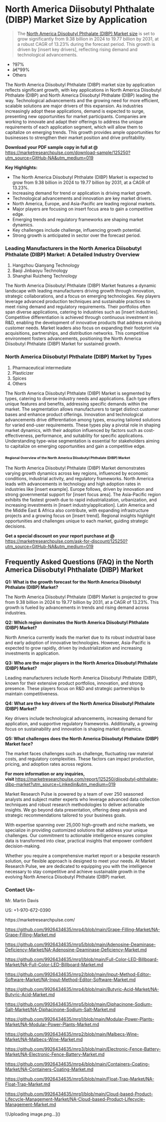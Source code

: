 <h1>North America Diisobutyl Phthalate (DIBP) Market&nbsp;Size by Application</h1><blockquote><p>The <a href="https://marketresearchpulse.com/download-sample/125250?utm_source=GitHub-NA&amp;utm_medium=019">North America Diisobutyl Phthalate (DIBP) Market size</a> is set to grow significantly from 9.38 billion in 2024 to 19.77 billion by 2031, at a robust CAGR of 13.23% during the forecast period. This growth is driven by [insert key drivers], reflecting rising demand and technological advancements.</p></blockquote><ul><li>?97%<li> â€°99%<li> Others</li></ul><p>The North America Diisobutyl Phthalate (DIBP) market size by application reflects significant growth, with key applications in North America Diisobutyl Phthalate (DIBP) and North America Diisobutyl Phthalate (DIBP) leading the way. Technological advancements and the growing need for more efficient, scalable solutions are major drivers of this expansion. As industries increasingly adopt these applications, demand is expected to surge, presenting new opportunities for market participants. Companies are working to innovate and adapt their offerings to address the unique requirements of each application segment, which will allow them to capitalize on emerging trends. This growth provides ample opportunities for businesses to strengthen their market position and drive profitability.</p><p><strong>Download your PDF sample copy in full at @ </strong><a href="https://marketresearchpulse.com/download-sample/125250?utm_source=GitHub-NA&amp;utm_medium=019">https://marketresearchpulse.com/download-sample/125250?utm_source=GitHub-NA&amp;utm_medium=019</a></p><p><strong>Key Highlights: </strong></p><ul><li>The North America Diisobutyl Phthalate (DIBP) Market is expected to grow from 9.38 billion in 2024 to 19.77 billion by 2031, at a CAGR of 13.23%.</li><li>Increasing demand for trend or application is driving market growth.</li><li>Technological advancements and innovation are key market drivers.</li><li>North America, Europe, and Asia-Pacific are leading regional markets.</li><li>Major players are focusing on insert focus area to gain a competitive edge.</li><li>Emerging trends and regulatory frameworks are shaping market dynamics.</li><li>Key challenges include challenge, influencing growth potential.</li><li>Strong growth is anticipated in sector over the forecast period.</li></ul><h3>Leading Manufacturers in the North America Diisobutyl Phthalate (DIBP) Market: A Detailed Industry Overview</h3><ol><li>Hangzhou Qianyang Technology</li><li>Baoji Jinbaoyu Technology</li><li>Shanghai Ruizheng Technology</li></ol><div class="flex max-w-full flex-col flex-grow"><div class="min-h-8 text-message flex w-full flex-col items-end gap-2 whitespace-normal break-words [.text-message+&amp;]:mt-5" dir="auto" data-message-author-role="assistant" data-message-id="fd8432e4-4910-450d-b182-61b7bfb0a01f" data-message-model-slug="gpt-4o"><div class="flex w-full flex-col gap-1 empty:hidden first:pt-[3px]"><div class="markdown prose w-full break-words dark:prose-invert light"><p>The North America Diisobutyl Phthalate (DIBP) Market features a dynamic landscape with leading manufacturers driving growth through innovation, strategic collaborations, and a focus on emerging technologies. Key players leverage advanced production techniques and sustainable practices to meet rising demand and regulatory requirements. Their portfolios often span diverse applications, catering to industries such as [insert industries]. Competitive differentiation is achieved through continuous investment in R&amp;D, enabling the development of innovative products that address evolving customer needs. Market leaders also focus on expanding their footprint via acquisitions, partnerships, and distribution networks. This competitive environment fosters advancements, positioning the North America Diisobutyl Phthalate (DIBP) Market for sustained growth.</p></div></div></div></div><h3>North America Diisobutyl Phthalate (DIBP) Market by Types</h3><ol><li>Pharmaceutical intermediate<li> Plasticizer<li> Spices<li> Others</li></ol><div class="flex max-w-full flex-col flex-grow"><div class="min-h-8 text-message flex w-full flex-col items-end gap-2 whitespace-normal break-words [.text-message+&amp;]:mt-5" dir="auto" data-message-author-role="assistant" data-message-id="084470be-0bb7-4664-bddf-5156b4f41249" data-message-model-slug="gpt-4o-mini"><div class="flex w-full flex-col gap-1 empty:hidden first:pt-[3px]"><div class="markdown prose w-full break-words dark:prose-invert light"><p>The North America Diisobutyl Phthalate (DIBP) Market is segmented by types, catering to diverse industry needs and applications. Each type offers unique features and benefits, addressing specific demands within the market. The segmentation allows manufacturers to target distinct customer bases and enhance product offerings. Innovation and technological advancements drive differentiation among types, ensuring tailored solutions for varied end-user requirements. These types play a pivotal role in shaping market dynamics, with their adoption influenced by factors such as cost-effectiveness, performance, and suitability for specific applications. Understanding type-wise segmentation is essential for stakeholders aiming to capitalize on emerging opportunities and gain a competitive edge.</p></div></div></div></div><h3><span style="font-size: 11px;">Regional Overview of the North America Diisobutyl Phthalate (DIBP) Market</span></h3><div class="flex max-w-full flex-col flex-grow"><div class="min-h-8 text-message flex w-full flex-col items-end gap-2 whitespace-normal break-words [.text-message+&amp;]:mt-5" dir="auto" data-message-author-role="assistant" data-message-id="e9038762-ce64-4e30-91c9-9bd413514231" data-message-model-slug="gpt-4o-mini"><div class="flex w-full flex-col gap-1 empty:hidden first:pt-[3px]"><div class="markdown prose w-full break-words dark:prose-invert light"><p>The North America Diisobutyl Phthalate (DIBP) Market demonstrates varying growth dynamics across key regions, influenced by economic conditions, industrial activity, and regulatory frameworks. North America leads with advancements in technology and high adoption rates in industries like [insert example]. Europe follows, driven by innovation and strong governmental support for [insert focus area]. The Asia-Pacific region exhibits the fastest growth due to rapid industrialization, urbanization, and increasing investments in [insert industry/application]. Latin America and the Middle East &amp; Africa also contribute, with expanding infrastructure projects and a growing focus on [insert trend]. Regional insights highlight opportunities and challenges unique to each market, guiding strategic decisions.</p></div></div></div></div><p><strong>Get a special discount on your report purchase at @ </strong><a href="https://marketresearchpulse.com/ask-for-discount/125250?utm_source=GitHub-NA&amp;utm_medium=019">https://marketresearchpulse.com/ask-for-discount/125250?utm_source=GitHub-NA&amp;utm_medium=019</a></p><h2>Frequently Asked Questions (FAQ) in the North America Diisobutyl Phthalate (DIBP) Market</h2><p><strong>Q1: What is the growth forecast for the North America Diisobutyl Phthalate (DIBP) Market?</strong></p><p>The North America Diisobutyl Phthalate (DIBP) Market is projected to grow from 9.38 billion in 2024 to 19.77 billion by 2031, at a CAGR of 13.23%. This growth is fueled by advancements in trends and rising demand across industries.</p><p><strong>Q2: Which region dominates the North America Diisobutyl Phthalate (DIBP) Market?</strong></p><p>North America currently leads the market due to its robust industrial base and early adoption of innovative technologies. However, Asia-Pacific is expected to grow rapidly, driven by industrialization and increasing investments in application.</p><p><strong>Q3: Who are the major players in the North America Diisobutyl Phthalate (DIBP) Market?</strong></p><p>Leading manufacturers include North America Diisobutyl Phthalate (DIBP), known for their extensive product portfolios, innovation, and strong presence. These players focus on R&amp;D and strategic partnerships to maintain competitiveness.</p><p><strong>Q4: What are the key drivers of the North America Diisobutyl Phthalate (DIBP) Market?</strong></p><p>Key drivers include technological advancements, increasing demand for application, and supportive regulatory frameworks. Additionally, a growing focus on sustainability and innovation is shaping market dynamics.</p><p><strong>Q5: What challenges does the North America Diisobutyl Phthalate (DIBP) Market face?</strong></p><p>The market faces challenges such as challenge, fluctuating raw material costs, and regulatory complexities. These factors can impact production, pricing, and adoption rates across regions.</p><p><strong>For more information or any inquiries, visit&nbsp;</strong><a href="https://marketresearchpulse.com/report/125250/diisobutyl-phthalate-dibp-market?utm_source=Linkedin&utm_medium=019">https://marketresearchpulse.com/report/125250/diisobutyl-phthalate-dibp-market?utm_source=Linkedin&utm_medium=019</a></p><p>Market Research Pulse is powered by a team of over 250 seasoned analysts and subject matter experts who leverage advanced data collection techniques and robust research methodologies to deliver actionable insights. We go beyond data presentation, offering deep analysis and strategic recommendations tailored to your business goals.</p><p>With expertise spanning over 25,000 high-growth and niche markets, we specialize in providing customized solutions that address your unique challenges. Our commitment to actionable intelligence ensures complex data is transformed into clear, practical insights that empower confident decision-making.</p><p>Whether you require a comprehensive market report or a bespoke research solution, our flexible approach is designed to meet your needs. At Market Research Pulse, we are dedicated to equipping you with the intelligence necessary to stay competitive and achieve sustainable growth in the evolving North America Diisobutyl Phthalate (DIBP) market.</p><h3><strong>Contact Us-</strong></h3><p>Mr. Martin Davis</p><p>US: +1-970-672-0390</p><p>https://marketresearchpulse.com/</p><p><a href="https://github.com/9926434635/mrp4/blob/main/Grape-Filling-Market/NA-Grape-Filling-Market.md">https://github.com/9926434635/mrp4/blob/main/Grape-Filling-Market/NA-Grape-Filling-Market.md</a></p><p><a href="https://github.com/9926434635/mrp5/blob/main/Adenosine-Deaminase-Deficiency-Market/NA-Adenosine-Deaminase-Deficiency-Market.md">https://github.com/9926434635/mrp5/blob/main/Adenosine-Deaminase-Deficiency-Market/NA-Adenosine-Deaminase-Deficiency-Market.md</a></p><p><a href="https://github.com/9926434635/mrp1/blob/main/Full-Color-LED-Billboard-Market/NA-Full-Color-LED-Billboard-Market.md">https://github.com/9926434635/mrp1/blob/main/Full-Color-LED-Billboard-Market/NA-Full-Color-LED-Billboard-Market.md</a></p><p><a href="https://github.com/9926434635/mrp2/blob/main/Input-Method-Editor-Software-Market/NA-Input-Method-Editor-Software-Market.md">https://github.com/9926434635/mrp2/blob/main/Input-Method-Editor-Software-Market/NA-Input-Method-Editor-Software-Market.md</a></p><p><a href="https://github.com/9926434635/mrp4/blob/main/Butyric-Acid-Market/NA-Butyric-Acid-Market.md">https://github.com/9926434635/mrp4/blob/main/Butyric-Acid-Market/NA-Butyric-Acid-Market.md</a></p><p><a href="https://github.com/9926434635/mrp5/blob/main/Diphacinone-Sodium-Salt-Market/NA-Diphacinone-Sodium-Salt-Market.md">https://github.com/9926434635/mrp5/blob/main/Diphacinone-Sodium-Salt-Market/NA-Diphacinone-Sodium-Salt-Market.md</a></p><p><a href="https://github.com/9926434635/mrp1/blob/main/Modular-Power-Plants-Market/NA-Modular-Power-Plants-Market.md">https://github.com/9926434635/mrp1/blob/main/Modular-Power-Plants-Market/NA-Modular-Power-Plants-Market.md</a></p><p><a href="https://github.com/9926434635/mrp2/blob/main/Malbecs-Wine-Market/NA-Malbecs-Wine-Market.md">https://github.com/9926434635/mrp2/blob/main/Malbecs-Wine-Market/NA-Malbecs-Wine-Market.md</a></p><p><a href="https://github.com/9926434635/mrp3/blob/main/Electronic-Fence-Battery-Market/NA-Electronic-Fence-Battery-Market.md">https://github.com/9926434635/mrp3/blob/main/Electronic-Fence-Battery-Market/NA-Electronic-Fence-Battery-Market.md</a></p><p><a href="https://github.com/9926434635/mrp4/blob/main/Containers-Coating-Market/NA-Containers-Coating-Market.md">https://github.com/9926434635/mrp4/blob/main/Containers-Coating-Market/NA-Containers-Coating-Market.md</a></p><p><a href="https://github.com/9926434635/mrp5/blob/main/Float-Trap-Market/NA-Float-Trap-Market.md">https://github.com/9926434635/mrp5/blob/main/Float-Trap-Market/NA-Float-Trap-Market.md</a></p><p><a href="https://github.com/9926434635/mrp1/blob/main/Cloud-based-Product-Lifecycle-Management-Market/NA-Cloud-based-Product-Lifecycle-Management-Market.md">https://github.com/9926434635/mrp1/blob/main/Cloud-based-Product-Lifecycle-Management-Market/NA-Cloud-based-Product-Lifecycle-Management-Market.md</a></p>
![Uploading image.png…]()
